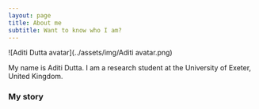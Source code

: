 ```yaml
---
layout: page
title: About me
subtitle: Want to know who I am?
---
```


![Aditi Dutta avatar](../assets/img/Aditi avatar.png)

My name is Aditi Dutta. I am a research student at the University of Exeter, United Kingdom. 


### My story


